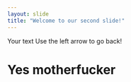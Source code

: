 ```yaml
---
layout: slide
title: "Welcome to our second slide!"
---
```

Your text
Use the left arrow to go back!
<h1> Yes motherfucker <h1>

